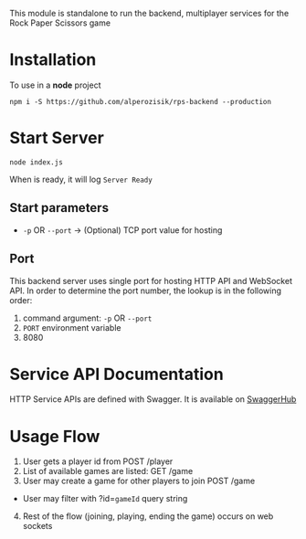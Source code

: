 This module is standalone to run the backend, multiplayer services for the Rock Paper Scissors game

# Installation
To use in a **node** project
```shell
npm i -S https://github.com/alperozisik/rps-backend --production
```

# Start Server
```shell
node index.js
```
When is ready, it will log `Server Ready`

## Start parameters
- `-p` OR `--port` &rarr; (Optional) TCP port value for hosting


## Port
This backend server uses single port for hosting HTTP API and WebSocket API. In order to determine the port number, the lookup is in the following order:
1. command argument: `-p` OR `--port`
2. `PORT` environment variable
3. 8080

# Service API Documentation
HTTP Service APIs are defined with Swagger. It is available on [SwaggerHub](https://app.swaggerhub.com/apis/alperozisik/rps/1.0)

# Usage Flow
1. User gets a player id from POST /player
2. List of available games are listed: GET /game
3. User may create a game for other players to join POST /game
  - User may filter with ?id=`gameId` query string
4. Rest of the flow (joining, playing, ending the game) occurs on web sockets